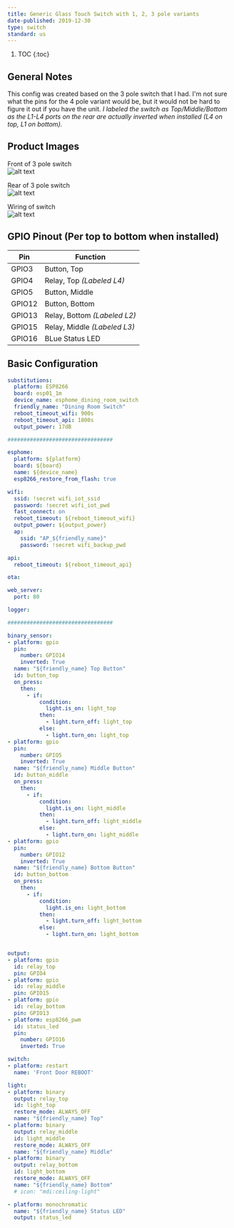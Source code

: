 ```yaml
---
title: Generic Glass Touch Switch with 1, 2, 3 pole variants
date-published: 2019-12-30
type: switch
standard: us
---
```


1. TOC
{:toc}

## General Notes
This config was created based on the 3 pole switch that I had.  I'm not sure what the pins for the 4 pole variant would be, but it would not be hard to figure it out if you have the unit.
*I labeled the switch as Top/Middle/Bottom as the L1-L4 ports on the rear are actually inverted when installed (L4 on top, L1 on bottom).*

## Product Images

Front of 3 pole switch  
 ![alt text](/assets/images/generic_switch_1,2,3_pole_glass/front.png "Front of 3 pole switch")

Rear of 3 pole switch  
 ![alt text](/assets/images/generic_switch_1,2,3_pole_glass/rear.jpg "Rear of 3 pole switch")

Wiring of switch  
 ![alt text](/assets/images/generic_switch_1,2,3_pole_glass/wiring.jpg "Wiring of switch")


## GPIO Pinout (Per top to bottom when installed) 

| Pin     | Function                           |
|---------|------------------------------------|
| GPIO3   | Button, Top                        |
| GPIO4   | Relay, Top *(Labeled L4)*          |
| GPIO5   | Button, Middle                     |
| GPIO12  | Button, Bottom                     |
| GPIO13  | Relay, Bottom *(Labeled L2)*       |
| GPIO15  | Relay, Middle *(Labeled L3)*       |
| GPIO16  | BLue Status LED                    |

## Basic Configuration
```yaml
substitutions:
  platform: ESP8266
  board: esp01_1m
  device_name: esphome_dining_room_switch
  friendly_name: "Dining Room Switch"
  reboot_timeout_wifi: 900s
  reboot_timeout_api: 1800s
  output_power: 17dB

#################################

esphome:
  platform: ${platform}
  board: ${board}
  name: ${device_name}
  esp8266_restore_from_flash: true

wifi:
  ssid: !secret wifi_iot_ssid
  password: !secret wifi_iot_pwd
  fast_connect: on
  reboot_timeout: ${reboot_timeout_wifi}
  output_power: ${output_power}
  ap:
    ssid: "AP_${friendly_name}"
    password: !secret wifi_backup_pwd

api:
  reboot_timeout: ${reboot_timeout_api}

ota:

web_server:
  port: 80

logger:

#################################

binary_sensor:
- platform: gpio
  pin:
    number: GPIO14
    inverted: True
  name: "${friendly_name} Top Button"
  id: button_top
  on_press:
    then:
      - if:
          condition:
            light.is_on: light_top
          then:
            - light.turn_off: light_top
          else:
            - light.turn_on: light_top
- platform: gpio
  pin:
    number: GPIO5
    inverted: True
  name: "${friendly_name} Middle Button"
  id: button_middle
  on_press:
    then:
      - if:
          condition:
            light.is_on: light_middle
          then:
            - light.turn_off: light_middle
          else:
            - light.turn_on: light_middle
- platform: gpio
  pin:
    number: GPIO12
    inverted: True
  name: "${friendly_name} Bottom Button"
  id: button_bottom
  on_press:
    then:
      - if:
          condition:
            light.is_on: light_bottom
          then:
            - light.turn_off: light_bottom
          else:
            - light.turn_on: light_bottom


output:
- platform: gpio
  id: relay_top
  pin: GPIO4
- platform: gpio
  id: relay_middle
  pin: GPIO15
- platform: gpio
  id: relay_bottom
  pin: GPIO13
- platform: esp8266_pwm
  id: status_led
  pin:
    number: GPIO16
    inverted: True

switch:
- platform: restart
  name: 'Front Door REBOOT'

light:
- platform: binary
  output: relay_top
  id: light_top
  restore_mode: ALWAYS_OFF
  name: "${friendly_name} Top"
- platform: binary
  output: relay_middle
  id: light_middle
  restore_mode: ALWAYS_OFF
  name: "${friendly_name} Middle"
- platform: binary
  output: relay_bottom
  id: light_bottom
  restore_mode: ALWAYS_OFF
  name: "${friendly_name} Bottom"
  # icon: "mdi:ceiling-light"

- platform: monochromatic
  name: "${friendly_name} Status LED"
  output: status_led
```
